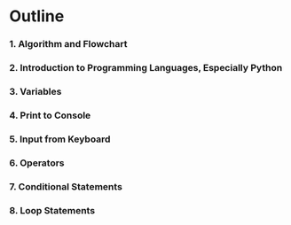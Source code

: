 # Outline
### 1. Algorithm and Flowchart
### 2. Introduction to Programming Languages, Especially Python
### 3. Variables
### 4. Print to Console
### 5. Input from Keyboard
### 6. Operators
### 7. Conditional Statements
### 8. Loop Statements






